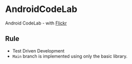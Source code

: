 # AndroidCodeLab
Android CodeLab - with [Flickr](https://www.flickr.com/services/api/)

## Rule
- Test Driven Development
- ``Main`` branch is implemented using only the basic library.
